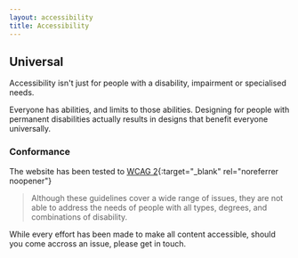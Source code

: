 ```yaml
---
layout: accessibility
title: Accessibility
---
```

## Universal

Accessibility isn't just for people with a disability, impairment or specialised needs.

Everyone has abilities, and limits to those abilities. Designing for people with permanent disabilities actually results in designs that benefit everyone universally.

### Conformance

The website has been tested to [WCAG 2][1]{:target="_blank" rel="noreferrer noopener"}

> Although these guidelines cover a wide range of issues, they are not able to address the needs of people with all types, degrees, and combinations of disability.

While every effort has been made to make all content accessible, should you come accross an issue, please get in touch.

[1]: https://www.w3.org/TR/WCAG21/


